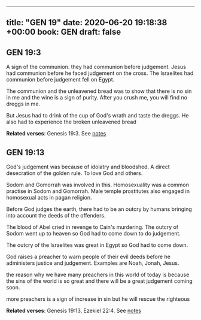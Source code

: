 
---
title: "GEN 19"
date: 2020-06-20 19:18:38 +00:00
book: GEN
draft: false
---

## GEN 19:3

A sign of the communion. they had communion before judgement. Jesus had communion before he faced judgement on the cross. The Israelites had communion before judgement fell on Egypt.

The communion and the unleavened bread was to show that there is no sin in me and the wine is a sign of purity. After you crush me, you will find no dreggs in me.

But Jesus had to drink of the cup of God's wrath and taste the dreggs. He also had to experience the broken unleavened bread

**Related verses**: Genesis 19:3. See [notes](https://my.bible.com/notes/3456313847450427998)


## GEN 19:13

God's judgement was because of idolatry and bloodshed. A direct desecration of the golden rule. To love God and others.

Sodom and Gomorrah was involved in this. Homosexuality was a common practise in Sodom and Gomorrah. Male temple prostitutes also engaged in homosexual acts in pagan religion.

Before God judges the earth, there had to be an outcry by humans bringing into account the deeds of the offenders.

The blood of Abel cried in revenge to Cain's murdering. The outcry of Sodom went up to heaven so God had to come down to do judgement.

The outcry of the Israelites was great in Egypt so God had to come down.

God raises a preacher to warn people of their evil deeds before he administers justice and judgement. Examples are Noah, Jonah, Jesus.

the reason why we have many preachers in this world of today is because the sins of the world is so great and there will be a great judgement coming soon.

more preachers is a sign of increase in sin but he will rescue the righteous

**Related verses**: Genesis 19:13, Ezekiel 22:4. See [notes](https://my.bible.com/notes/3456307084395274805)

